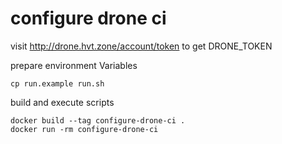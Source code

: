 # configure drone ci

visit http://drone.hvt.zone/account/token to get DRONE_TOKEN

prepare environment Variables

```
cp run.example run.sh
```

build and execute scripts
```
docker build --tag configure-drone-ci .
docker run -rm configure-drone-ci
```
